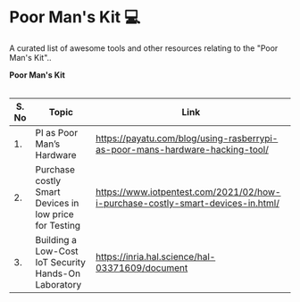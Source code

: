 # Poor Man's Kit 	:computer:

A curated list of awesome tools and other resources relating to the "Poor Man's Kit"..

**Poor Man's Kit**
<br><br>
<smart-table>
        <table>
            <thead>
                <tr>
                    <th scope="col">S. No</th>
                    <th scope="col">Topic</th>
                    <th scope="col">Link</th>
                  </tr>
            </thead>
            <tbody>
              <td>1.</td><td>PI as Poor Man’s Hardware</td><td>https://payatu.com/blog/using-rasberrypi-as-poor-mans-hardware-hacking-tool/</td></tr>
              <td>2.</td><td>Purchase costly Smart Devices in low price for Testing</td><td>https://www.iotpentest.com/2021/02/how-i-purchase-costly-smart-devices-in.html/</td></tr>
              <td>3.</td><td>Building a Low-Cost IoT Security Hands-On Laboratory</td><td>https://inria.hal.science/hal-03371609/document</td></tr>
             </tbody>
        </table><br>
</smart-table>
